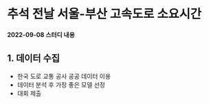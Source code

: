 # 추석 전날 서울-부산  고속도로 소요시간
####                                                                          2022-09-08 스터디 내용
## 1. 데이터 수집
- 한국 도로 교통 공사 공공 데이터 이용
- 데이터 분석 후 가장 좋은 모델 선정
- 대회 제출